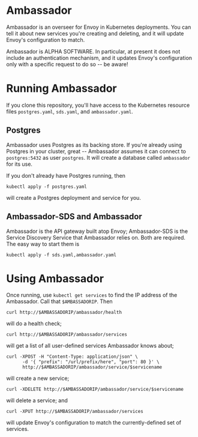 Ambassador
==========

Ambassador is an overseer for Envoy in Kubernetes deployments. You can tell it about new services you're creating and deleting, and it will update Envoy's configuration to match.

Ambassador is ALPHA SOFTWARE. In particular, at present it does not include an authentication mechanism, and it updates Envoy's configuration only with a specific request to do so -- be aware!

Running Ambassador
==================

If you clone this repository, you'll have access to the Kubernetes resource files `postgres.yaml`, `sds.yaml`, and `ambassador.yaml`.

Postgres
--------

Ambassador uses Postgres as its backing store. If you're already using Postgres in your cluster, great -- Ambassador assumes it can connect to `postgres:5432` as user `postgres`. It will create a database called `ambassador` for its use.

If you don't already have Postgres running, then

```
kubectl apply -f postgres.yaml
```

will create a Postgres deployment and service for you.

Ambassador-SDS and Ambassador
-----------------------------

Ambassador is the API gateway built atop Envoy; Ambassador-SDS is the Service Discovery Service that Ambassador relies on. Both are required. The easy way to start them is

```
kubectl apply -f sds.yaml,ambassador.yaml
```

Using Ambassador
================

Once running, use `kubectl get services` to find the IP address of the Ambassador. Call that `$AMBASSADORIP`. Then

```
curl http://$AMBASSADORIP/ambassador/health
```

will do a health check;

```
curl http://$AMBASSADORIP/ambassador/services
```

will get a list of all user-defined services Ambassador knows about;

```
curl -XPOST -H "Content-Type: application/json" \
      -d '{ "prefix": "/url/prefix/here", "port": 80 }' \
      http://$AMBASSADORIP/ambassador/service/$servicename
```

will create a new service;

```
curl -XDELETE http://$AMBASSADORIP/ambassador/service/$servicename
```

will delete a service; and

```
curl -XPUT http://$AMBASSADORIP/ambassador/services
```

will update Envoy's configuration to match the currently-defined set of services.

